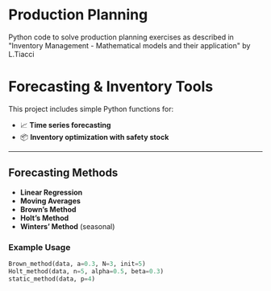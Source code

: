 # Production Planning
 Python code to solve production planning exercises as described in "Inventory Management - Mathematical models and their application" by L.Tiacci

# Forecasting & Inventory Tools

This project includes simple Python functions for:

- 📈 **Time series forecasting**
- 📦 **Inventory optimization with safety stock**

---

## Forecasting Methods

- **Linear Regression**
- **Moving Averages**
- **Brown’s Method**
- **Holt’s Method**
- **Winters’ Method** (seasonal)

### Example Usage

```python
Brown_method(data, a=0.3, N=3, init=5)
Holt_method(data, n=5, alpha=0.5, beta=0.3)
static_method(data, p=4)

